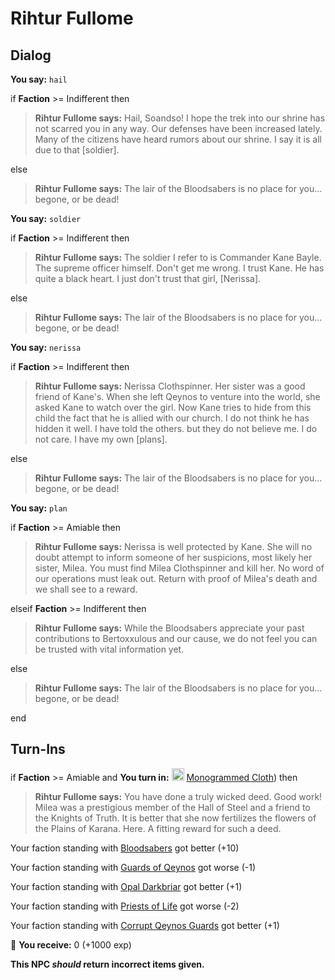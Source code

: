 # Rihtur Fullome
## Dialog

**You say:** `hail`



if **Faction** >= Indifferent then 



>**Rihtur Fullome says:** Hail, Soandso! I hope the trek into our shrine has not scarred you in any way. Our defenses have been increased lately. Many of the citizens have heard rumors about our shrine. I say it is all due to that [soldier].


else



>**Rihtur Fullome says:** The lair of the Bloodsabers is no place for you...  begone, or be dead!


**You say:** `soldier`



if **Faction** >= Indifferent then



>**Rihtur Fullome says:** The soldier I refer to is Commander Kane Bayle. The supreme officer himself. Don't get me wrong. I trust Kane. He has quite a black heart. I just don't trust that girl, [Nerissa].


else



>**Rihtur Fullome says:** The lair of the Bloodsabers is no place for you...  begone, or be dead!


**You say:** `nerissa`



if **Faction** >= Indifferent then



>**Rihtur Fullome says:** Nerissa Clothspinner. Her sister was a good friend of Kane's. When she left Qeynos to venture into the world, she asked Kane to watch over the girl. Now Kane tries to hide from this child the fact that he is allied with our church. I do not think he has hidden it well. I have told the others. but they do not believe me. I do not care. I have my own [plans].


else



>**Rihtur Fullome says:** The lair of the Bloodsabers is no place for you...  begone, or be dead!


**You say:** `plan`



if **Faction** >= Amiable then



>**Rihtur Fullome says:** Nerissa is well protected by Kane. She will no doubt attempt to inform someone of her suspicions, most likely her sister, Milea. You must find Milea Clothspinner and kill her. No word of our operations must leak out. Return with proof of Milea's death and we shall see to a reward.


elseif **Faction** >= Indifferent then



>**Rihtur Fullome says:** While the Bloodsabers appreciate your past contributions to Bertoxxulous and our cause, we do not feel you can be trusted with vital information yet.


else



>**Rihtur Fullome says:** The lair of the Bloodsabers is no place for you...  begone, or be dead!


end

## Turn-Ins





if **Faction** >= Amiable and  **You turn in:** <img style="background:url(/static/icons/blank_slot.gif);width:20px;height:20px;" src="/static/icons/item_677.png" alt="" /> <a
                                href="/item/13302" data-url="13302" class="tooltip-link link">Monogrammed Cloth</a>) then


>**Rihtur Fullome says:** You have done a truly wicked deed. Good work! Milea was a prestigious member of the Hall of Steel and a friend to the Knights of Truth. It is better that she now fertilizes the flowers of the Plains of Karana. Here. A fitting reward for such a deed.


Your faction standing with [Bloodsabers](/faction/221) got better (<span class='text-success'>+10</span>)


Your faction standing with [Guards of Qeynos](/faction/262) got worse (<span class='text-danger'>-1</span>)


Your faction standing with [Opal Darkbriar](/faction/296) got better (<span class='text-success'>+1</span>)


Your faction standing with [Priests of Life](/faction/341) got worse (<span class='text-danger'>-2</span>)


Your faction standing with [Corrupt Qeynos Guards](/faction/230) got better (<span class='text-success'>+1</span>)


 &#127873; **You receive:** 0 (+1000 exp)

 

**This NPC *should* return incorrect items given.**
